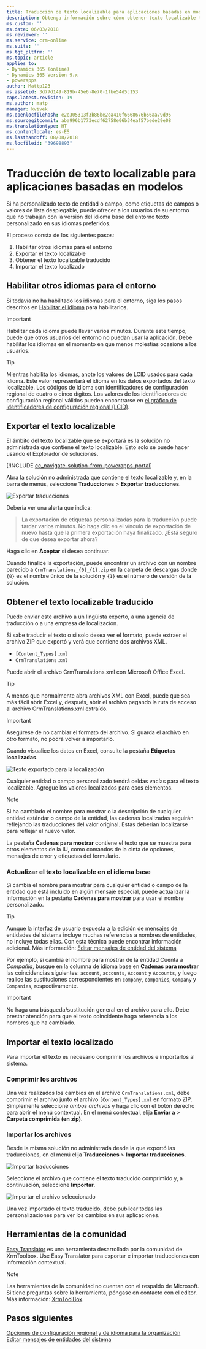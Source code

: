 ```yaml
---
title: Traducción de texto localizable para aplicaciones basadas en modelos | Microsoft Docs
description: Obtenga información sobre cómo obtener texto localizable traducido para admitir varios idiomas.
ms.custom: ''
ms.date: 06/03/2018
ms.reviewer: ''
ms.service: crm-online
ms.suite: ''
ms.tgt_pltfrm: ''
ms.topic: article
applies_to:
- Dynamics 365 (online)
- Dynamics 365 Version 9.x
- powerapps
author: Mattp123
ms.assetid: 3d77d149-819b-45e6-8e70-1fbe54d5c153
caps.latest.revision: 19
ms.author: matp
manager: kvivek
ms.openlocfilehash: e2e305313f3b86be2ea410f6668676b56aa79d95
ms.sourcegitcommit: aba996b1773ecdf62758e06b34eaf57bede29e08
ms.translationtype: HT
ms.contentlocale: es-ES
ms.lasthandoff: 08/08/2018
ms.locfileid: "39698893"
---
```

# <a name="translate-localizable-text-for-model-driven-apps"></a>Traducción de texto localizable para aplicaciones basadas en modelos

Si ha personalizado texto de entidad o campo, como etiquetas de campos o valores de lista desplegable, puede ofrecer a los usuarios de su entorno que no trabajan con la versión del idioma base del entorno texto personalizado en sus idiomas preferidos. 

El proceso consta de los siguientes pasos:
1. Habilitar otros idiomas para el entorno
2. Exportar el texto localizable
3. Obtener el texto localizable traducido
4. Importar el texto localizado

## <a name="enable-other-languages-for-your-environment"></a>Habilitar otros idiomas para el entorno

Si todavía no ha habilitado los idiomas para el entorno, siga los pasos descritos en [Habilitar el idioma](https://docs.microsoft.com/dynamics365/customer-engagement/admin/enable-languages) para habilitarlos.

> [!IMPORTANT]
> Habilitar cada idioma puede llevar varios minutos. Durante este tiempo, puede que otros usuarios del entorno no puedan usar la aplicación. Debe habilitar los idiomas en el momento en que menos molestias ocasione a los usuarios.

> [!TIP]
> Mientras habilita los idiomas, anote los valores de LCID usados para cada idioma. Este valor representará el idioma en los datos exportados del texto localizable. Los códigos de idioma son identificadores de configuración regional de cuatro o cinco dígitos. Los valores de los identificadores de configuración regional válidos pueden encontrarse en [el gráfico de identificadores de configuración regional (LCID)](http://go.microsoft.com/fwlink/?LinkId=122128).

## <a name="export-the-localizable-text"></a>Exportar el texto localizable

El ámbito del texto localizable que se exportará es la solución no administrada que contiene el texto localizable. Esto solo se puede hacer usando el Explorador de soluciones.

[!INCLUDE [cc_navigate-solution-from-powerapps-portal](../../includes/cc_navigate-solution-from-powerapps-portal.md)]

Abra la solución no administrada que contiene el texto localizable y, en la barra de menús, seleccione **Traducciones** > **Exportar traducciones**. 

![Exportar traducciones](media/export-localizable-text.png)

Debería ver una alerta que indica:
> La exportación de etiquetas personalizadas para la traducción puede tardar varios minutos. No haga clic en el vínculo de exportación de nuevo hasta que la primera exportación haya finalizado. ¿Está seguro de que desea exportar ahora? 

Haga clic en **Aceptar** si desea continuar.

Cuando finalice la exportación, puede encontrar un archivo con un nombre parecido a `CrmTranslations_{0}_{1}.zip` en la carpeta de descargas donde `{0}` es el nombre único de la solución y `{1}` es el número de versión de la solución.

## <a name="get-the-localizable-text-translated"></a>Obtener el texto localizable traducido

Puede enviar este archivo a un lingüista experto, a una agencia de traducción o a una empresa de localización.

Si sabe traducir el texto o si solo desea ver el formato, puede extraer el archivo ZIP que exportó y verá que contiene dos archivos XML. 
 - `[Content_Types].xml`
 - `CrmTranslations.xml`

Puede abrir el archivo CrmTranslations.xml con Microsoft Office Excel.

> [!TIP]
> A menos que normalmente abra archivos XML con Excel, puede que sea más fácil abrir Excel y, después, abrir el archivo pegando la ruta de acceso al archivo CrmTranslations.xml extraído.

> [!IMPORTANT]
> Asegúrese de no cambiar el formato del archivo. Si guarda el archivo en otro formato, no podrá volver a importarlo.

Cuando visualice los datos en Excel, consulte la pestaña **Etiquetas localizadas**.

![Texto exportado para la localización](media/localized-labels-tab-exported-languages.png)

Cualquier entidad o campo personalizado tendrá celdas vacías para el texto localizable. Agregue los valores localizados para esos elementos.

> [!NOTE]
> Si ha cambiado el nombre para mostrar o la descripción de cualquier entidad estándar o campo de la entidad, las cadenas localizadas seguirán reflejando las traducciones del valor original. Estas deberían localizarse para reflejar el nuevo valor.

La pestaña **Cadenas para mostrar** contiene el texto que se muestra para otros elementos de la IU, como comandos de la cinta de opciones, mensajes de error y etiquetas del formulario.

### <a name="updating-localizable-text-in-the-base-language"></a>Actualizar el texto localizable en el idioma base

Si cambia el nombre para mostrar para cualquier entidad o campo de la entidad que está incluido en algún mensaje especial, puede actualizar la información en la pestaña **Cadenas para mostrar** para usar el nombre personalizado.

> [!TIP]
> Aunque la interfaz de usuario expuesta a la edición de mensajes de entidades del sistema incluye muchas referencias a nombres de entidades, no incluye todas ellas. Con esta técnica puede encontrar información adicional. Más información: [Editar mensajes de entidad del sistema](../common-data-service/edit-system-entity-messages.md)

Por ejemplo, si cambia el nombre para mostrar de la entidad Cuenta a *Compañía*, busque en la columna de idioma base en **Cadenas para mostrar** las coincidencias siguientes: `account`, `accounts`, `Account` y `Accounts`, y luego realice las sustituciones correspondientes en `company`, `companies`, `Company` y `Companies`, respectivamente.

> [!IMPORTANT]
> No haga una búsqueda/sustitución general en el archivo para ello. Debe prestar atención para que el texto coincidente haga referencia a los nombres que ha cambiado.


## <a name="import-the-localized-text"></a>Importar el texto localizado
Para importar el texto es necesario comprimir los archivos e importarlos al sistema.

### <a name="compress-the-files"></a>Comprimir los archivos

Una vez realizados los cambios en el archivo `CrmTranslations.xml`, debe comprimir el archivo junto el archivo `[Content_Types].xml` en formato ZIP. Simplemente seleccione *ambos archivos* y haga clic con el botón derecho para abrir el menú contextual. En el menú contextual, elija **Enviar a** > **Carpeta comprimida (en zip)**.

### <a name="import-the-files"></a>Importar los archivos

Desde la misma solución no administrada desde la que exportó las traducciones, en el menú elija **Traducciones** > **Importar traducciones**. 

![Importar traducciones](media/import-translations.png)

Seleccione el archivo que contiene el texto traducido comprimido y, a continuación, seleccione **Importar**.

![Importar el archivo seleccionado](media/import-translated-text-dialog.png)

Una vez importado el texto traducido, debe publicar todas las personalizaciones para ver los cambios en sus aplicaciones.

## <a name="community-tools"></a>Herramientas de la comunidad

[Easy Translator](https://www.xrmtoolbox.com/plugins/MsCrmTools.Translator/) es una herramienta desarrollada por la comunidad de XrmToolbox. Use Easy Translator para exportar e importar traducciones con información contextual. 

> [!NOTE]
> Las herramientas de la comunidad no cuentan con el respaldo de Microsoft.
> Si tiene preguntas sobre la herramienta, póngase en contacto con el editor. Más información: [XrmToolBox](https://www.xrmtoolbox.com).


## <a name="next-steps"></a>Pasos siguientes
[Opciones de configuración regional y de idioma para la organización](https://docs.microsoft.com/dynamics365/customer-engagement/admin/enable-languages)<br />
[Editar mensajes de entidades del sistema](../common-data-service/edit-system-entity-messages.md)

